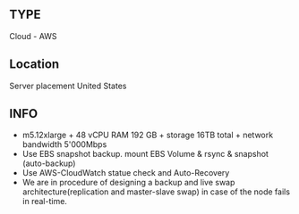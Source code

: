 ## TYPE
Cloud - AWS

## Location
Server placement United States

## INFO
- m5.12xlarge + 48 vCPU 
RAM 192 GB + storage 16TB total + network bandwidth 5'000Mbps
- Use EBS snapshot backup. mount EBS Volume & rsync & snapshot (auto-backup)
- Use AWS-CloudWatch statue check and Auto-Recovery
- We are in procedure of designing a backup and live swap architecture(replication and master-slave swap) in case of the node fails in real-time.
